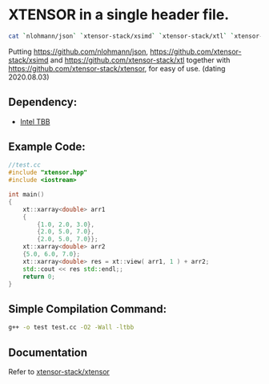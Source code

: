 # __XTENSOR__ in a single header file.

```bash
cat `nlohmann/json` `xtensor-stack/xsimd` `xtensor-stack/xtl` `xtensor-stack/xtensor` > `fengwang/xtensor`
```

Putting <https://github.com/nlohmann/json>, <https://github.com/xtensor-stack/xsimd> and <https://github.com/xtensor-stack/xtl> together with <https://github.com/xtensor-stack/xtensor>, for easy of use. (dating 2020.08.03)


## Dependency:
- [Intel TBB](https://github.com/oneapi-src/oneTBB)


## Example Code:

```cpp
//test.cc
#include "xtensor.hpp"
#include <iostream>

int main()
{
    xt::xarray<double> arr1
    {
        {1.0, 2.0, 3.0},
        {2.0, 5.0, 7.0},
        {2.0, 5.0, 7.0}};
    xt::xarray<double> arr2
    {5.0, 6.0, 7.0};
    xt::xarray<double> res = xt::view( arr1, 1 ) + arr2;
    std::cout << res std::endl;;
    return 0;
}
```

## Simple Compilation Command:
```bash
g++ -o test test.cc -O2 -Wall -ltbb
```
## Documentation

Refer to [xtensor-stack/xtensor](http://xtensor.readthedocs.io/)


